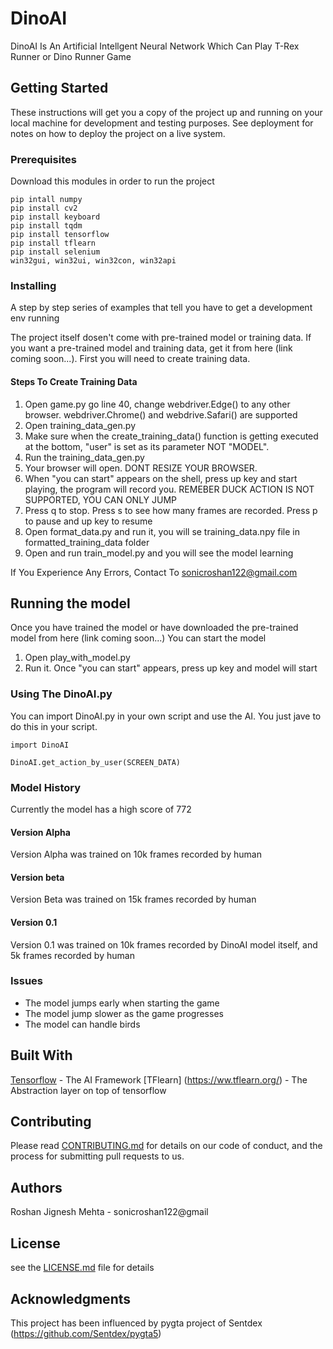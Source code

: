 # DinoAI

DinoAI Is An Artificial Intellgent Neural Network
Which Can Play T-Rex Runner or Dino Runner Game

## Getting Started

These instructions will get you a copy of the project up and running on your local machine for development and testing purposes. See deployment for notes on how to deploy the project on a live system.

### Prerequisites

Download this modules in order to run the project

```
pip intall numpy
pip install cv2
pip install keyboard
pip install tqdm
pip install tensorflow
pip install tflearn
pip install selenium
win32gui, win32ui, win32con, win32api
```

### Installing

A step by step series of examples that tell you have to get a development env running

The project itself dosen't come with pre-trained model or training data.
If you want a pre-trained model and training data, get it from here (link coming soon...).
First you will need to create training data.

#### Steps To Create Training Data


1. Open game.py go line 40, change webdriver.Edge() to any other browser. webdriver.Chrome() and webdrive.Safari() are supported
2. Open training_data_gen.py
3. Make sure when the create_training_data() function is getting executed at the bottom, "user" is set as its parameter NOT "MODEL".
4. Run the training_data_gen.py
5. Your browser will open. DONT RESIZE YOUR BROWSER.
5. When "you can start" appears on the shell, press up key and start playing, the program will record you. REMEBER DUCK ACTION IS NOT SUPPORTED, YOU CAN ONLY JUMP
6. Press q to stop. Press s to see how many frames are recorded. Press p to pause and up key to resume
7. Open format_data.py and run it, you will se training_data.npy file in formatted_training_data folder
8. Open and run train_model.py and you will see the model learning

If You Experience Any Errors, Contact To sonicroshan122@gmail.com

## Running the model

Once you have trained the model or have downloaded the pre-trained model from here (link coming soon...)
You can start the model

1. Open play_with_model.py
2. Run it. Once "you can start" appears, press up key and model will start

### Using The DinoAI.py

You can import DinoAI.py in your own script and use the AI.
You just jave to do this in your script.

```
import DinoAI

DinoAI.get_action_by_user(SCREEN_DATA)
```

### Model History

Currently the model has a high score of 772

#### Version Alpha

Version Alpha was trained on 10k frames recorded by human

#### Version beta
Version Beta was trained on 15k frames recorded by human

#### Version 0.1
Version 0.1 was trained on 10k frames recorded by DinoAI model itself, and 5k frames recorded by human



### Issues

* The model jumps early when starting the game
* The model jump slower as the game progresses
* The model can handle birds


## Built With

[Tensorflow](https://www.tensorflow.org/) - The AI Framework
[TFlearn] (https://ww.tflearn.org/) - The Abstraction layer on top of tensorflow


## Contributing

Please read [CONTRIBUTING.md](https://gist.github.com/PurpleBooth/b24679402957c63ec426) for details on our code of conduct, and the process for submitting pull requests to us.


## Authors

Roshan Jignesh Mehta - sonicroshan122@gmail


## License

see the [LICENSE.md](LICENSE.md) file for details

## Acknowledgments

This project has been influenced by pygta project of Sentdex (https://github.com/Sentdex/pygta5)
